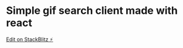 # Simple gif search client made with react

[Edit on StackBlitz ⚡️](https://stackblitz.com/edit/react-vykzyd)
